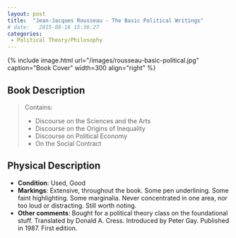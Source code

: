 ```yaml
---
layout: post
title:  "Jean-Jacques Rousseau - The Basic Political Writings"
# date:   2015-08-16 15:36:27
categories: 
 - Political Theory/Philosophy
---
```



{% include image.html url="/images/rousseau-basic-political.jpg" caption="Book Cover" width=300 align="right" %}

## Book Description

> Contains:
> 
> - Discourse on the Sciences and the Arts
> - Discourse on the Origins of Inequality
> - Discourse on Political Economy
> - On the Social Contract

## Physical Description

- **Condition**: Used, Good
- **Markings**: Extensive, throughout the book. Some pen underlining. Some faint highlighting. Some marginalia. Never concentrated in one area, nor too loud or distracting. Still worth noting.
- **Other comments**: Bought for a political theory class on the foundational stuff. Translated by Donald A. Cress. Introduced by Peter Gay. Published in 1987. First edition.

